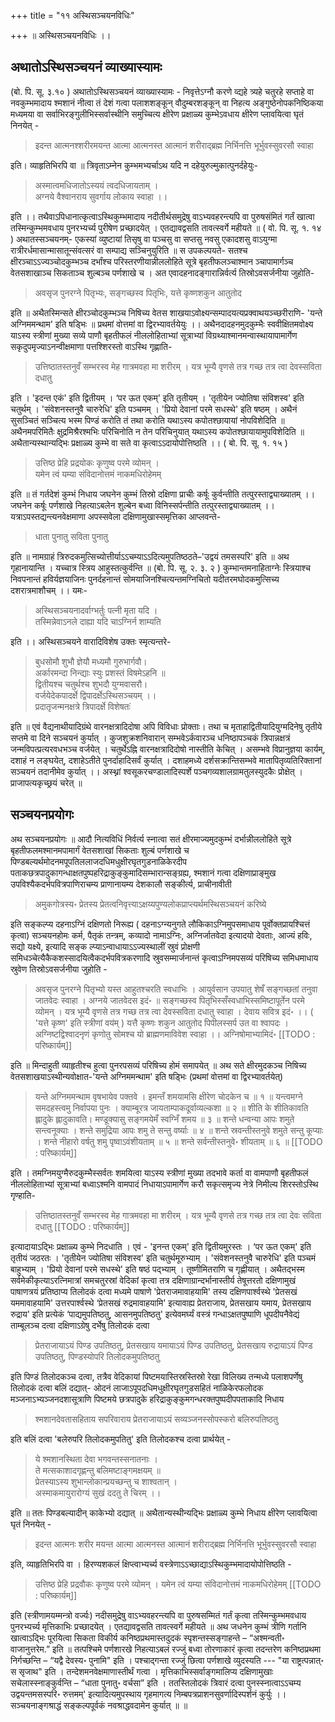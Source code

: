 +++
title = "११ अस्थिसञ्चयनविधिः"

+++
॥ अस्थिसञ्चयनविधिः ।। 

## अथातोऽस्थिसञ्चयनं व्याख्यास्यामः

(बो. पि. सू. ३.१० ) अथातोऽस्थिसञ्चयनं व्याख्यास्यामः - निवृत्तेऽग्नौ करणे व्द्यहे त्र्यहे चतुरहे सप्ताहे वा नवकुम्भमादाय श्मशानं नीत्वा तं देशं गत्वा पलाशशङ्कून् वौदुम्बरशङ्कून् वा निहत्य अङ्गुष्ठेनोपकनिष्ठिकया मध्यमया वा सर्वाभिरङ्गुलीभिस्सर्वास्थीनि समुच्चित्य क्षीरेण प्रक्षाळ्य कुम्भेऽवधाय क्षीरेण प्लावयित्वा घृतं निनयेत् -

> इदन्त आत्मनश्शरीरमयन्त आत्मा आत्मनस्त आत्मानं शरीराद्ब्रह्म निर्भिनत्ति भूर्भुवस्सुवरसौ स्वाहा

इति। व्याहृतिभिरपि वा ॥ त्रिवृताऽम्नेन कुम्भमभ्यर्चाऽथ यदि न दहेयुरुल्मुकात्पुनर्दहेयुः-

> अस्मात्वमधिजातोऽस्ययं त्वदधिजायताम् ।  
अग्नये वैश्वानराय सुवर्गाय लोकाय स्वाहा ।।  

इति ।। तथैवाऽपिधानात्कृत्वाऽस्थिकुम्भमादाय नदीतीर्थसमुद्रेषु वाऽभ्यवहरन्त्यपि वा पुरुषसंमितं गर्तं खात्वा तस्मिन्कुम्भमवधाय पुनरभ्यर्च्य पुरीषेण प्रच्छादयेत् । एतद्यावद्वसति तावत्स्वर्गे महीयते ॥ ( वो. पि. सू. १. १४ ) अथातस्सञ्चयनम्- एकस्यां व्युष्टायां तिसृषु वा पञ्चसु वा सप्तसु नवसु एकादशसु वाऽयुग्मा रात्रीरर्धमासान्मासातून्संवत्सरं वा सम्पाद्य सञ्चिनुयुरिति ॥ स उपकल्पयते- सतश्च क्षीरञ्चाऽऽज्यञ्चोदकुम्भञ्च दर्भांश्च परिस्तरणीयान्नीललोहिते सूत्रे बृहतीफलञ्चाश्मान ञ्चापामार्गञ्च वेतसशाखाञ्च सिकताञ्च शुल्बञ्च पर्णशाखे च । अत एवादहनादङ्गारान्निर्वर्त्य तिस्रोऽवसर्जनीया जुहोति- 

> अवसृज पुनरग्ने पितृभ्यः, सङ्गच्छस्व पितृभिः, यत्ते कृष्णशकुन आतुतोद 

इति ॥ अथैतस्मिन्सते क्षीरञ्चोदकुम्भञ्च निषिच्य वेतस शाखयाऽवोक्ष्यन्सम्पादयत्यप्रक्वाथयञ्च्छरीराणि- 'यन्ते अग्निममन्थाम' इति षड्भिः ॥ प्रथमां वोत्तमां वा द्विरभ्यावर्तयेयुः ।। अथैनदादहनमुदकुम्भैः स्ववीक्षितमवोक्ष्य याऽस्य स्त्रीणां मुख्या सव्ये पाणौ बृहतीफलं नीललोहिताभ्यां सूत्राभ्यां विग्रथ्याश्मानमन्वास्थायापामार्गेण सकृदुपमृज्याऽनन्वीक्षमाणा पत्तश्शिरस्तो वाऽस्थि गृह्णाति- 

> उत्तिष्ठातस्तनुवँ सम्भरस्व मेह गात्रमवहा मा शरीरम् । यत्र भूम्यै वृणसे तत्र गच्छ तत्र त्वा देवस्सविता दधातु

 इति । 'इदन्त एकं' इति द्वितीयम् । ‘पर ऊत एकम्' इति तृतीयम् । 'तृतीयेन ज्योतिषा संविशस्व' इति चतुर्थम् । 'संवेशनस्तनुवै चारुरेधि' इति पञ्चमम् । 'प्रियो देवानां परमे सधस्थे' इति षष्ठम् । अथैनं सुसञ्चितं सञ्चित्य भस्म पिण्डं करोति तं तथा करोति यथाऽस्य कपोतश्छायायां नोपविशेदिति ॥ अथैनमपरिमितैः क्षुद्रमिश्रैरश्मभिः परिचिनोति न तेन परिचिनुयात् यथाऽस्य कपोतश्छायायामुपविशेदिति ॥ अथैतान्यस्थान्यद्भिः प्रक्षाळ्य कुम्भे वा सते वा कृत्वाऽऽदायोपोत्तिष्ठति ।। ( बो. पि. सू. १. १५ ) 
 
 > उत्तिष्ठ प्रेहि प्रद्रयोकः कृणुष्व परमे व्योमन् ।  
 यमेन त्वं यम्या संविदानोत्तमं नाकमधिरोहेमम्  
 
 इति ॥ तं गर्तदेशं कुम्भं निधाय जघनेन कुम्भं तिस्रो दक्षिणा प्राचीः कर्षूः कुर्वन्तीति तत्पुरस्ताद्व्याख्यातम् ।। जघनेन कर्षूः पर्णशाखे निहत्याऽबलेन शुल्बेन बध्वा विनिस्सर्पन्तीति तत्पुरस्ताद्व्याख्यातम् ।। यत्राऽपस्तद्यन्त्यनवेक्षमाणा अपस्सवेला दक्षिणामुखास्समृत्तिका आप्लवन्ते- 
 
 > धाता पुनातु सविता पुनातु 
 
 इति ॥ नामग्राहं त्रिरुदकमुत्सिच्योत्तीर्याऽऽचम्याऽऽदित्यमुपतिष्ठठते–'उद्वयं तमसस्परि' इति ॥ अथ गृहानायान्ति । यच्चात्र स्त्रिय आहुस्तत्कुर्वन्ति ॥ (बो. पि. सू. २. ३. २ ) कुम्भान्तमनाहिताग्नेः स्त्रियाश्च निवपनान्तं हविर्यज्ञयाजिनः पुनर्दहनान्तं सोमयाजिनश्चित्यन्तमग्निचितो यदीतरमघोदकमुत्सिच्य दशरात्रमाशौचम् ।।
यमः-

> अस्थिसञ्चयनादर्वाग्भर्तुः पत्नी मृता यदि ।  
तस्मिन्नेवाऽनले दाह्या यदि चाऽग्निर्न शाम्यति  

इति ।। अस्थिसञ्चयने वारादिविशेष उक्तः स्मृत्यन्तरे-

> बुधसोमौ शुभौ ज्ञेयौ मध्यमौ गुरुभार्गवौ।  
अर्कारमन्दा निन्द्याः स्युः प्रशस्तं विषमेऽहनि ॥  
द्वितीयश्च चतुर्थश्च शुभदौ युग्मवासरौ।  
वर्जयेदेकपादर्क्षे द्विपादर्क्षेऽस्थिसञ्चयम् ।।  
प्रदातृजन्मनक्षत्रे त्रिपादर्क्षे विशेषतःं  

इति ॥ एवं वैद्यनाथीयादिग्रंथे वारनक्षत्रादिदोषा अपि विविधाः प्रोक्ताः। तथा च मृताहाद्वितीयादियुग्मदिनेषु तृतीये सप्तमे वा दिने सञ्चयनं कुर्यात् । कुजशुक्रशनिवारान् सम्भवेऽर्कवारञ्च धनिष्ठापञ्चकं त्रिपान्नक्षत्रं जन्मविपत्प्रत्यरवधभञ्च वर्जयेत् । चतुर्थेऽह्नि वारनक्षत्रादिदोषो नास्तीति केचित् । असम्भवे विप्रानुज्ञया कार्यम्, दशाहं न लङ्घयेत्, दशाहेऽतीते पुनर्दाहादिसर्वं कुर्यात् । दशाहमध्ये दर्शसक्रान्तिसम्भवे मातापितृव्यतिरिक्तानां सञ्चयनं तदानीमेव कुर्यात् ।। अस्थ्नां श्वसूकरचण्डालादिस्पर्शे
पञ्चगव्यशालग्रामतुलस्युदकैः प्रोक्षेत् । प्राजापत्यकृच्छ्रयं चरेत् ॥

## सञ्चयनप्रयोगः

अथ सञ्चयनप्रयोगः ॥ आदौ नित्यविधिं निर्वर्त्य स्नात्वा सतं क्षीरमाज्यमुदकुम्भं दर्भान्नीललोहिते सूत्रे बृहतीफलमश्मानमपामार्गं वेतसशाखां सिकताः शुल्बं पर्णशाखे च पिण्डबल्यर्थमोदनमपूपतिललाजदधिमधुक्षीरघृतगुडनाळिकेरदीप पताकछत्रपादुकागन्धाक्षतपुष्पहरिद्राकुङ्कुमादिसम्भारान्सङ्ग्रह्य, श्मशानं गत्वा दक्षिणाप्राङ्मुख उपविश्यैकदर्भपवित्रपाणिराचम्य प्राणानायम्य देशकालौ सङ्कीर्त्य, प्राचीनावीती 

> अमुकगोत्रस्य॰ प्रेतस्य प्रेतत्वनिवृत्त्याऽक्षय्यपुण्यलोकप्राप्त्यर्थमस्थिसञ्चयनं करिष्ये

इति सङ्कल्प्य दहनाऽग्निं दक्षिणतो निरूह्य ( दहनाऽग्न्यनुगते लौकिकाऽग्निमुपसमाधाय पूर्वोक्तप्रायश्चित्तं कृत्वा) सञ्चयनहोमः कर्म, पैतृकं तन्त्रम्, कव्यादो नामाऽग्निः, अग्निर्जातवेदा इत्यादयो देवताः, आज्यं हविः, सद्यो यक्ष्ये, इत्यादि सङ्क ल्प्याऽन्वाधायाऽऽज्यस्थालीं स्रुवं प्रोक्षणी समिधञ्चेत्यैकैकशस्सादयित्वैकदर्भपवित्रकरणादि स्रुवसम्मार्जनान्तं कृत्वाऽग्निमपसव्यं परिषिच्य समिधमाधाय स्रुवेण तिस्रोऽवसर्जनीया जुहोति -

> अवसृज पुनरग्ने पितृभ्यो यस्त आहुतश्चरति स्वधाभिः । आयुर्वसान उपयातु शेषँ सङ्गच्छतां तनुवा जातवेदः स्वाहा । अग्नये जातवेदस इदं॰ ॥ सङ्गच्छस्व पितृभिस्सँस्वधाभिस्समिष्टापूर्तेन परमे व्योमन् । यत्र भूम्यै वृणसे तत्र गच्छ तत्र त्वा देवस्सविता दधातु स्वाहा । देवाय सवित्र इदं॰ ।। ( 'यत्ते कृष्ण' इति स्त्रीणां वय॑म् ) यत्तै कृष्णः शकुन आतुतोद पिपीलस्सर्प उत वा श्वापदः । अग्निष्टद्विश्वादनृणं कृणोतु सोमश्च यो ब्राह्मणमाविवेश स्वाहा ।। अग्निषोमाभ्यामिदं॰ 
[[TODO : परिष्कार्यम्]]

इति ॥ मिन्दाहुती व्याहृतीश्च हुत्वा पुनरपसव्यं परिषिच्य होमं समापयेत् ॥ अथ सते क्षीरमुदकञ्च निषिच्य वेतसशाखयाऽस्थीन्यवोक्षात-'यन्ते अग्निममन्थाम' इति षड्भिः (प्रथमां वोत्तमां वा द्विरभ्यावर्तयेत्) 

> यन्ते अग्निममन्थाम वृषभायेव पक्तवे । इमन्तँ शमयामसि क्षीरेण चोदकेन च ॥ १ ॥ यन्त्वमग्ने समदहस्त्वमु निर्वापया पुनः । क्याम्बूरत्र जायताम्पाकदूर्वाव्यल्कशा ॥ २ ॥ शीति के शीतिकावति ह्लादुके ह्लादुकावति। मण्डूक्यासु सङ्गमयेमँ स्वग्निँ शमय ॥ ३ ॥ शन्ते धन्वन्या आपः शमुते सन्त्वनूक्याः । शन्ते समुद्रिया आपः शमु ते सन्तु वर्ष्याः ॥ ४ ॥ शन्ते स्रवन्तीस्तनुवे शमुते सन्तु कूप्याः । शन्ते नीहारो वर्षतु शमु पृष्वाऽवंशीयताम् ॥ ५ ॥ शन्ते सर्वन्तीस्तनुवे॰ शीयताम् ॥ ६ ॥ 
[[TODO : परिष्कार्यम्]]

इति । तमग्निमयुग्मैरुदकुम्भैस्सर्वतः शमयित्वा याऽस्य स्त्रीणां मुख्या तदभावे कर्ता वा वामपाणौ बृहतीफलं नीललोहिताभ्यां सूत्राभ्यां बध्वाऽश्मनि वामपादं निधायाऽपामार्गेण करौ सकृत्समृज्य नेत्रे निमील्य शिरस्तोऽस्थि गृण्हाति- 

> उत्तिष्ठातस्तनुवँ सम्भरस्व मेह गात्रमवहा मा शरीरम् । यत्र भूम्यै वृणसे तत्र गच्छ तत्र त्वा देवः सविता दधातु
[[TODO : परिष्कार्यम्]]

इत्यादायाऽद्भिः प्रक्षाळ्य कुम्भे निदधाति । एवं - 'इनन्त एकम्' इति द्वितीयमुरस्तः । ‘पर ऊत एकम्' इति तृतीयं जठरतः । 'तृतीयेन ज्योतिषा संविशस्व' इति चतुर्थमूरुभ्याम् । 'संवेशनस्तनुवै चारुरेधि' इति पञ्चमं बाहुभ्याम् । 'प्रियो देवानां परमे सधस्थे' इति षष्ठं पद्भ्याम् । तूष्णीमितराणि च गृह्णीयात् । अथैतद्भस्म सर्वमेकीकृत्याऽरत्निमात्रां समचतुरस्रां वेदिकां कृत्वा तत्र दक्षिणाग्रान्दर्भानास्तीर्य तेषूत्तरतो दक्षिणामुखं पाषाणत्रयं प्रतिष्ठाप्य तिलोदकं दत्वा मध्यमे पाषाणे 'प्रेतराजमावाहयामि' तस्य दक्षिणपार्श्वस्थे 'प्रेतसखं यममावाहयामि' उत्तरपार्श्वस्थे ‘प्रेतसखं रुद्रमावाहयामि' इत्यावाह्य प्रेतराजाय, प्रेतसखाय यमाय, प्रेतसखाय रुद्राय' इति प्रत्येकं ‘पाद्यमुपतिष्ठतु, आसनमुपतिष्ठतु' इत्येवमर्घ्यं वस्त्रं गन्धाऽक्षतपुष्पाणि धूपदीपनैवेद्यं ताम्बूलञ्च दत्वा दक्षिणाऽग्रेषु दर्भेषु तिलोदकं दत्वा 

> प्रेतराजायाऽयं पिण्ड उपतिष्ठतु, प्रेतसखाय यमायाऽयं पिण्ड उपतिष्ठतु, प्रेतसखाय रुद्रायाऽयं पिण्ड उपतिष्ठतु, पिण्डस्योपरि तिलोदकमुपतिष्ठतु

 इति पिण्डं तिलोदकञ्च दत्वा, तत्रैव वेदिकायां पिष्टमयास्तिस्रस्तिस्रो रेखा विलिख्य तन्मध्ये पलाशपर्णेषु तिलोदकं दत्वा बलिं दद्यात्- ओदनं लाजाऽपूपदधिमधुक्षीरघृतगुडसहितं नाळिकेरफलोदक मञ्जनाऽभ्यञ्जनदशासूत्राणि पिष्टमये छत्रपादुके हरिद्राकुङ्कुमगन्धरक्तपुष्पदीपपताकादि निधाय 
 
 > श्मशानदेवतासहिताय सपरिवाराय प्रेतराजायाऽयं सव्यञ्जनस्सोपस्करो बलिरुपतिष्ठतु

इति बलिं दत्वा 'बलेरुपरि तिलोदकमुपतितु' इति तिलोदकश्च दत्वा प्रार्थयेत् - 

> ये श्मशानस्थिता देवा भगवन्तस्सनातनाः ।  
ते मत्सकाशादगृह्णन्तु बलिमष्टाङ्गमक्षयम् ॥  
प्रेतस्याऽस्य शुभान्लोकान्प्रयच्छन्तु च शाश्वतान् ।  
अस्माकमायुरारोग्यं सुखं ददतु ते चिरम् ।।  

इति ॥ ततः पिण्डबल्यादीन् काकेभ्यो दद्यात् ॥ अथैतान्यस्थीन्यद्भिः प्रक्षाळ्य कुम्भे निधाय क्षीरेण प्लावयित्वा घृतं निनयेत् -

> इदन्त आत्मनः शरीर मयन्त आत्मा आत्मनस्त आत्मानं शरीराद्ब्रह्म निर्भिनत्ति भूर्भुवस्सुवरसौ स्वाहा 

इति, व्याहृतिभिरपि वा । हिरण्यशकलं क्षिप्त्वाभ्यर्च्य वस्त्रेणाऽऽच्छाद्याऽस्थिकुम्भमादायोपोत्तिष्ठति - 

> उत्तिष्ठ प्रेहि प्रद्रवौकः कृणुष्व परमे व्योमन् । यमेन त्वं यम्या संविदानोत्तमं नाकमधिरोहेमम् 
[[TODO : परिष्कार्यम्]]

इति (स्त्रीणामयम्मन्त्रो वर्ज्यः) नदीसमुद्रेषु वाऽभ्यवहरन्त्यपि वा पुरुषसम्मितं गर्तं कृत्वा तस्मिन्कुम्भमवधाय पुनरभ्यर्च्य मृत्तिकाभिः प्रच्छादयेत् । एतद्यावद्वसति तावत्स्वर्गे महीयते ॥ अथ जधनेन कुम्भं त्रीणि गर्तानि खात्वाऽद्भिः पूरयित्वा सिकता विकीर्य कनिष्ठप्रथमास्तदुदकं स्पृशन्तस्सङ्गाहन्ते – “अश्मन्वती॰ वाजानुत्तरेम.” इति ॥ तत्पश्चिमे पर्णशारखे निहत्याऽबलं रज्जुं बध्वा तोरणाकारं कृत्वा तदन्तरेण कनिष्ठप्रथमा निर्गच्छन्ति – “यद्वै देवस्य॰ पुनामि" इति । पश्चाद्गन्ता रज्जुं छित्वा पर्णशाखे व्युदस्यति --- "या राष्ट्रत्पन्नात्॰ स सृजाथ" इति । तन्देशमनवेक्षमाणास्तीर्थं गत्वा । मृत्तिकाभिस्सर्वाङ्गमालिप्य दक्षिणामुखाः सचेलास्स्नाङ्कुर्वन्ति – “धाता पुनातु॰ वर्चसा” इति । ततस्तिलोदकं त्रिवारं दत्वा पुनस्स्नात्वाऽऽचम्य उद्वयन्तमसस्परि॰ रुत्तमम्' इत्यादित्यमुपस्थाय गृहमागत्य निम्बपत्रप्राशनसुवर्णादिस्पर्शनं कुर्युः ।। सञ्चयनाङ्गश्राद्धं सङ्कल्पपूर्वकं नवश्राद्धवदामेन कुर्यात् ॥ ॥

